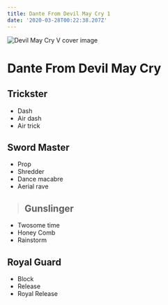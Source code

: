 ```yaml
---
title: Dante From Devil May Cry 1
date: '2020-03-28T00:22:38.207Z'
---
```

![Devil May Cry V cover image](https://awsimages.detik.net.id/community/media/visual/2018/06/12/c635f7ae-15d2-40c4-be12-9fef0f710083_169.png?w=700&q=90 "Devil May Cry V cover image")

# Dante From Devil May Cry

## Trickster

* Dash
* Air dash
* Air trick

## Sword Master

* Prop
* Shredder
* Dance macabre
* Aerial rave

> ## Gunslinger

* Twosome time
* Honey Comb
* Rainstorm

## Royal Guard

* Block
* Release
* Royal Release